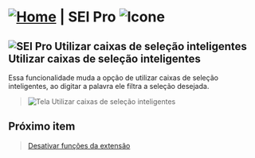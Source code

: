 # [![Home](../img/home.png)](../) |  SEI Pro ![Icone](../img/icon-32.png)

## ![SEI Pro Utilizar caixas de seleção inteligentes](../img/icon-cursor.png) Utilizar caixas de seleção inteligentes

Essa funcionalidade muda a opção de utilizar caixas de seleção inteligentes, ao digitar a palavra ele filtra a seleção desejada.

> ![Tela Utilizar caixas de seleção inteligentes](../img/tela-substituirselecacao.gif)  

## Próximo item

> [Desativar funções da extensão](../pages/DESATIVARFUNCOES.md)
